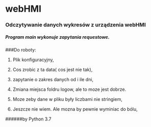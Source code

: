 # webHMI
### Odczytywanie danych wykresów z urządzenia webHMI
##### Program main wykonuje zapytania requestowe.
###Do roboty:

1. Plik konfiguracyjny,

2. Cos zrobic z ta data( cos jest nie tak),

2. zapytanie o zakres danych od i ile dni,

3. Zmiana miejsca foldru logow, ale to moze jest dobrze.

4. Moze zeby dane w pliku były liczbami nie stringiem,

5. Jeszcze nie wiem. Ale mozna by pewnie wyminiac do bólu,

######by Python 3.7